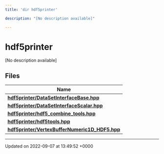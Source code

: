 ```yaml
---
title: 'dir hdf5printer'

description: "[No description available]"

---
```


# hdf5printer



[No description available]

## Files

| Name           |
| -------------- |
| **[hdf5printer/DataSetInterfaceBase.hpp](/documentation/code/files/datasetinterfacebase_8hpp/#file-datasetinterfacebasehpp)**  |
| **[hdf5printer/DataSetInterfaceScalar.hpp](/documentation/code/files/datasetinterfacescalar_8hpp/#file-datasetinterfacescalarhpp)**  |
| **[hdf5printer/hdf5_combine_tools.hpp](/documentation/code/files/hdf5__combine__tools_8hpp/#file-hdf5-combine-toolshpp)**  |
| **[hdf5printer/hdf5tools.hpp](/documentation/code/files/hdf5tools_8hpp/#file-hdf5toolshpp)**  |
| **[hdf5printer/VertexBufferNumeric1D_HDF5.hpp](/documentation/code/files/vertexbuffernumeric1d__hdf5_8hpp/#file-vertexbuffernumeric1d-hdf5hpp)**  |






-------------------------------

Updated on 2022-09-07 at 13:49:52 +0000
